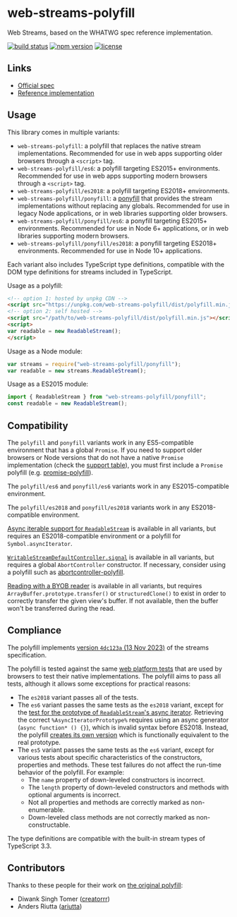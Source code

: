 # web-streams-polyfill

Web Streams, based on the WHATWG spec reference implementation.

[![build status](https://api.travis-ci.com/MattiasBuelens/web-streams-polyfill.svg?branch=master)](https://travis-ci.com/MattiasBuelens/web-streams-polyfill)
[![npm version](https://img.shields.io/npm/v/web-streams-polyfill.svg)](https://www.npmjs.com/package/web-streams-polyfill)
[![license](https://img.shields.io/npm/l/web-streams-polyfill.svg)](https://github.com/MattiasBuelens/web-streams-polyfill/blob/master/LICENSE)

## Links

- [Official spec][spec]
- [Reference implementation][ref-impl]

## Usage

This library comes in multiple variants:

* `web-streams-polyfill`: a polyfill that replaces the native stream implementations.
  Recommended for use in web apps supporting older browsers through a `<script>` tag.
* `web-streams-polyfill/es6`: a polyfill targeting ES2015+ environments.
  Recommended for use in web apps supporting modern browsers through a `<script>` tag.
* `web-streams-polyfill/es2018`: a polyfill targeting ES2018+ environments.
* `web-streams-polyfill/ponyfill`: a [ponyfill] that provides
  the stream implementations without replacing any globals.
  Recommended for use in legacy Node applications, or in web libraries supporting older browsers.
* `web-streams-polyfill/ponyfill/es6`: a ponyfill targeting ES2015+ environments.
  Recommended for use in Node 6+ applications, or in web libraries supporting modern browsers.
* `web-streams-polyfill/ponyfill/es2018`: a ponyfill targeting ES2018+ environments.
  Recommended for use in Node 10+ applications.

Each variant also includes TypeScript type definitions, compatible with the DOM type definitions for
streams included in TypeScript.

Usage as a polyfill:

```html
<!-- option 1: hosted by unpkg CDN -->
<script src="https://unpkg.com/web-streams-polyfill/dist/polyfill.min.js"></script>
<!-- option 2: self hosted -->
<script src="/path/to/web-streams-polyfill/dist/polyfill.min.js"></script>
<script>
var readable = new ReadableStream();
</script>
```

Usage as a Node module:

```js
var streams = require("web-streams-polyfill/ponyfill");
var readable = new streams.ReadableStream();
```

Usage as a ES2015 module:

```js
import { ReadableStream } from "web-streams-polyfill/ponyfill";
const readable = new ReadableStream();
```

## Compatibility

The `polyfill` and `ponyfill` variants work in any ES5-compatible environment that has a
global `Promise`.
If you need to support older browsers or Node versions that do not have a native `Promise`
implementation
(check the [support table][promise-support]), you must first include a `Promise` polyfill
(e.g. [promise-polyfill][promise-polyfill]).

The `polyfill/es6` and `ponyfill/es6` variants work in any ES2015-compatible environment.

The `polyfill/es2018` and `ponyfill/es2018` variants work in any ES2018-compatible environment.

[Async iterable support for `ReadableStream`][rs-asynciterator] is available in all variants, but
requires an ES2018-compatible environment or a polyfill for `Symbol.asyncIterator`.

[`WritableStreamDefaultController.signal`][ws-controller-signal] is available in all variants, but
requires a global `AbortController` constructor. If necessary, consider using a polyfill such
as [abortcontroller-polyfill].

[Reading with a BYOB reader][mdn-byob-read] is available in all variants, but
requires `ArrayBuffer.prototype.transfer()` or `structuredClone()` to exist in order to correctly
transfer the given view's buffer. If not available, then the buffer won't be transferred during the
read.

## Compliance

The polyfill implements [version `4dc123a` (13 Nov 2023)][spec-snapshot] of the streams
specification.

The polyfill is tested against the same [web platform tests][wpt] that are used by browsers to test
their native implementations.
The polyfill aims to pass all tests, although it allows some exceptions for practical reasons:

* The `es2018` variant passes all of the tests.
* The `es6` variant passes the same tests as the `es2018` variant, except for
  the [test for the prototype of `ReadableStream`'s async iterator][wpt-async-iterator-prototype].
  Retrieving the correct `%AsyncIteratorPrototype%` requires using an async
  generator (`async function* () {}`), which is invalid syntax before ES2018.
  Instead, the polyfill [creates its own version][stub-async-iterator-prototype] which is
  functionally equivalent to the real prototype.
* The `es5` variant passes the same tests as the `es6` variant, except for various tests about
  specific characteristics of the constructors, properties and methods.
  These test failures do not affect the run-time behavior of the polyfill.
  For example:
    * The `name` property of down-leveled constructors is incorrect.
    * The `length` property of down-leveled constructors and methods with optional arguments is
      incorrect.
    * Not all properties and methods are correctly marked as non-enumerable.
    * Down-leveled class methods are not correctly marked as non-constructable.

The type definitions are compatible with the built-in stream types of TypeScript 3.3.

## Contributors

Thanks to these people for their work on [the original polyfill][creatorrr-polyfill]:

- Diwank Singh Tomer ([creatorrr](https://github.com/creatorrr))
- Anders Riutta ([ariutta](https://github.com/ariutta))

[spec]: https://streams.spec.whatwg.org

[ref-impl]: https://github.com/whatwg/streams

[ponyfill]: https://github.com/sindresorhus/ponyfill

[promise-support]: https://kangax.github.io/compat-table/es6/#test-Promise

[promise-polyfill]: https://www.npmjs.com/package/promise-polyfill

[rs-asynciterator]: https://streams.spec.whatwg.org/#rs-asynciterator

[ws-controller-signal]: https://streams.spec.whatwg.org/#ws-default-controller-signal

[abortcontroller-polyfill]: https://www.npmjs.com/package/abortcontroller-polyfill

[mdn-byob-read]: https://developer.mozilla.org/en-US/docs/Web/API/ReadableStreamBYOBReader/read

[spec-snapshot]: https://streams.spec.whatwg.org/commit-snapshots/4dc123a6e7f7ba89a8c6a7975b021156f39cab52/

[wpt]: https://github.com/web-platform-tests/wpt/tree/2a298b616b7c865917d7198a287310881cbfdd8d/streams

[wpt-async-iterator-prototype]: https://github.com/web-platform-tests/wpt/blob/2a298b616b7c865917d7198a287310881cbfdd8d/streams/readable-streams/async-iterator.any.js#L24

[stub-async-iterator-prototype]: https://github.com/MattiasBuelens/web-streams-polyfill/blob/v2.0.0/src/target/es5/stub/async-iterator-prototype.ts

[creatorrr-polyfill]: https://github.com/creatorrr/web-streams-polyfill
